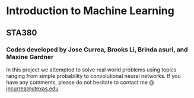 # Introduction to Machine Learning
## STA380
### Codes developed by Jose Currea, Brooks Li, Brinda asuri, and Maxine Gardner

In this project we attempted to solve real world problems using topics ranging from simple probability to convolutional neural networks. If you have any comments, please do not hesitate to contact me @ jncurrea@utexas.edu